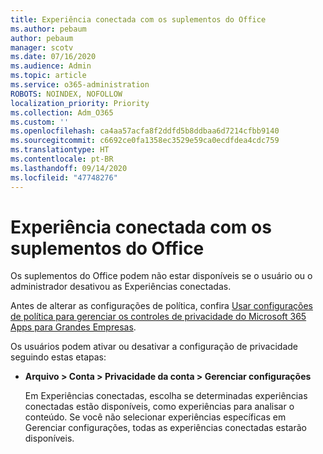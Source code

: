 ```yaml
---
title: Experiência conectada com os suplementos do Office
ms.author: pebaum
author: pebaum
manager: scotv
ms.date: 07/16/2020
ms.audience: Admin
ms.topic: article
ms.service: o365-administration
ROBOTS: NOINDEX, NOFOLLOW
localization_priority: Priority
ms.collection: Adm_O365
ms.custom: ''
ms.openlocfilehash: ca4aa57acfa8f2ddfd5b8ddbaa6d7214cfbb9140
ms.sourcegitcommit: c6692ce0fa1358ec3529e59ca0ecdfdea4cdc759
ms.translationtype: HT
ms.contentlocale: pt-BR
ms.lasthandoff: 09/14/2020
ms.locfileid: "47748276"
---
```

# <a name="connected-experience-with-office-add-ins"></a>Experiência conectada com os suplementos do Office

Os suplementos do Office podem não estar disponíveis se o usuário ou o administrador desativou as Experiências conectadas.

Antes de alterar as configurações de política, confira [Usar configurações de política para gerenciar os controles de privacidade do Microsoft 365 Apps para Grandes Empresas](https://docs.microsoft.com/deployoffice/privacy/manage-privacy-controls).

Os usuários podem ativar ou desativar a configuração de privacidade seguindo estas etapas:

- **Arquivo > Conta > Privacidade da conta > Gerenciar configurações** 

    Em Experiências conectadas, escolha se determinadas experiências conectadas estão disponíveis, como experiências para analisar o conteúdo. Se você não selecionar experiências específicas em Gerenciar configurações, todas as experiências conectadas estarão disponíveis.
